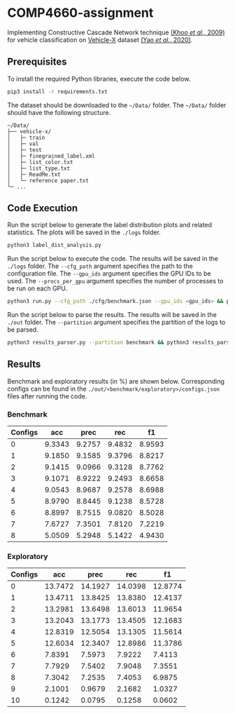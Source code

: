 # COMP4660-assignment
Implementing Constructive Cascade Network technique [(Khoo *et al*., 2009)](https://link.springer.com/chapter/10.1007/978-3-642-03040-6_29) for vehicle classification on [Vehicle-X](https://github.com/yorkeyao/VehicleX) dataset [(Yao *et al.*, 2020)](https://link.springer.com/chapter/10.1007/978-3-030-58539-6_46).

## Prerequisites
To install the required Python libraries, execute the code below.
```bash
pip3 install -r requirements.txt
```

The dataset should be downloaded to the `~/Data/` folder. The `~/Data/` folder should have the following structure.
```
~/Data/
├── vehicle-x/
│   ├─ train
│   ├─ val
│   ├─ test
│   ├─ finegrained_label.xml
│   ├─ list_color.txt
│   ├─ list_type.txt
│   ├─ ReadMe.txt
│   └─ reference paper.txt
└─ ...
```

## Code Execution
Run the script below to generate the label distribution plots and related statistics. The plots will be saved in the `./logs` folder.
```bash
python3 label_dist_analysis.py
```

Run the script below to execute the code. The results will be saved in the `./logs` folder. The `--cfg_path` argument specifies the path to the configuration file. The `--gpu_ids` argument specifies the GPU IDs to be used. The `--procs_per_gpu` argument specifies the number of processes to be run on each GPU.
```bash
python3 run.py --cfg_path ./cfg/benchmark.json --gpu_ids <gpu_ids> && python3 run.py --cfg_path ./cfg/exploratory.json --gpu_ids <gpu_ids> --procs_per_gpu 2
```
Run the script below to parse the results. The results will be saved in the `./out` folder. The `--partition` argument specifies the partition of the logs to be parsed.
```bash
python3 results_parser.py --partition benchmark && python3 results_parser.py --partition exploratory
```

## Results
Benchmark and exploratory results (in %) are shown below. Corresponding configs can be found in the `./out/<benchmark/exploratory>/configs.json` files after running the code.

### Benchmark
| Configs | acc    | prec   | rec    | f1     |
|---------|--------|--------|--------|--------|
| 0       | 9.3343 | 9.2757 | 9.4832 | 8.9593 |
| 1       | 9.1850 | 9.1585 | 9.3796 | 8.8217 |
| 2       | 9.1415 | 9.0966 | 9.3128 | 8.7762 |
| 3       | 9.1071 | 8.9222 | 9.2493 | 8.6658 |
| 4       | 9.0543 | 8.9687 | 9.2578 | 8.6988 |
| 5       | 8.9790 | 8.8445 | 9.1238 | 8.5728 |
| 6       | 8.8997 | 8.7515 | 9.0820 | 8.5028 |
| 7       | 7.6727 | 7.3501 | 7.8120 | 7.2219 |
| 8       | 5.0509 | 5.2948 | 5.1422 | 4.9430 |

### Exploratory
| Configs | acc     | prec    | rec     | f1      |
|---------|---------|---------|---------|---------|
| 0       | 13.7472 | 14.1927 | 14.0398 | 12.8774 |
| 1       | 13.4711 | 13.8425 | 13.8380 | 12.4137 |
| 2       | 13.2981 | 13.6498 | 13.6013 | 11.9654 |
| 3       | 13.2043 | 13.1773 | 13.4505 | 12.1683 |
| 4       | 12.8319 | 12.5054 | 13.1305 | 11.5614 |
| 5       | 12.6034 | 12.3407 | 12.8986 | 11.3786 |
| 6       | 7.8391  | 7.5973  | 7.9222  | 7.4113  |
| 7       | 7.7929  | 7.5402  | 7.9048  | 7.3551  |
| 8       | 7.3042  | 7.2535  | 7.4053  | 6.9875  |
| 9       | 2.1001  | 0.9679  | 2.1682  | 1.0327  |
| 10      | 0.1242  | 0.0795  | 0.1258  | 0.0602  |
